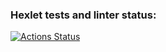 ### Hexlet tests and linter status:
[![Actions Status](https://github.com/KudesnikRaph/frontend-project-11/actions/workflows/hexlet-check.yml/badge.svg)](https://github.com/KudesnikRaph/frontend-project-11/actions)